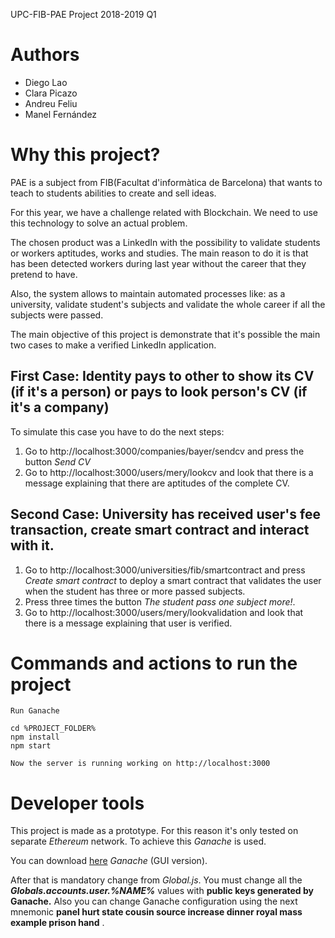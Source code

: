 UPC-FIB-PAE Project 2018-2019 Q1

# Authors

* Diego Lao
* Clara Picazo
* Andreu Feliu
* Manel Fernández

# Why this project?
PAE is a subject from FIB(Facultat d'informàtica de Barcelona) that wants to teach to students abilities to create and sell ideas.

For this year, we have a challenge related with Blockchain. We need to use this technology to solve an actual problem.

The chosen product was a LinkedIn with the possibility to validate students or workers aptitudes, works and studies. The main reason to do it is that has been detected workers during last year without the career that they pretend to have.

Also, the system allows to maintain automated processes like: as a university, validate student's subjects and validate the whole career if all the subjects were passed.

The main objective of this project is demonstrate that it's possible the main two cases to make a verified LinkedIn application.

## First Case: Identity pays to other to show its CV (if it's a person) or pays to look person's CV (if it's a company)
To simulate this case you have to do the next steps:
1. Go to http://localhost:3000/companies/bayer/sendcv and press the button _Send CV_
2. Go to http://localhost:3000/users/mery/lookcv and look that there is a message explaining that there are aptitudes of the complete CV.

## Second Case: University has received user's fee transaction, create smart contract and interact with it.
1. Go to http://localhost:3000/universities/fib/smartcontract and press _Create smart contract_ to deploy a smart contract that validates the user when the student has three or more passed subjects.
2. Press three times the button _The student pass one subject more!_.
3. Go to http://localhost:3000/users/mery/lookvalidation and look that there is a message explaining that user is verified.

# Commands and actions to run the project
`Run Ganache`
```
cd %PROJECT_FOLDER%
npm install
npm start
```
`Now the server is running working on http://localhost:3000`

# Developer tools
This project is made as a prototype. For this reason it's only tested on separate _Ethereum_ network. To achieve this _Ganache_ is used.

You can download [here](https://truffleframework.com/ganache) _Ganache_ (GUI version).

After that is mandatory change from _Global.js_. You must change all the **_Globals.accounts.user.%NAME%_** values with **public keys generated by Ganache.** Also you can change Ganache configuration using the next mnemonic **__panel hurt state cousin source increase dinner royal mass example prison hand__** .